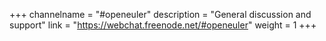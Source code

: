 +++
channelname = "#openeuler"
description = "General discussion and support"
link = "https://webchat.freenode.net/#openeuler"
weight =  1
+++
